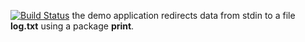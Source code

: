 [![Build Status](https://travis-ci.org/vaulex/lab12.svg?branch=master)](https://travis-ci.org/vaulex/lab14)
the demo application redirects data from stdin to a file **log.txt** using a package **print**.
